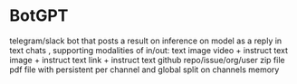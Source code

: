 # BotGPT
telegram/slack bot that posts a result on inference on model as a reply in text chats , supporting modalities of in/out:   text   image   video + instruct text   image + instruct text   link + instruct text   github repo/issue/org/user    zip file   pdf file    with persistent per channel and global split on channels memory 
